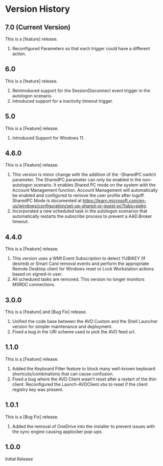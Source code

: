 # Version History

## 7.0 (Current Version)

This is a [feature] release.

1. Reconfigured Parameters so that each trigger could have a different action.

## 6.0

This is a [feature] release.

1. Reintroduced support for the SessionDisconnect event trigger in the autologon scenario.
2. Introduced support for a inactivity timeout trigger.

## 5.0

This is a [Feature] release.

1. Introduced Support for Windows 11.

## 4.6.0

This is a [Feature] release.

1. This version is minor change with the addition of the -SharedPC switch parameter. The SharedPC parameter can only be enabled in the non-autologon scenario. It enables Shared PC mode on the system with the Account Management function. Account Management will automatically be enabled and configured to remove the user profile after logoff. SharedPC Mode is documented at https://learn.microsoft.com/en-us/windows/configuration/set-up-shared-or-guest-pc?tabs=ppkg.
2. Incorporated a new scheduled task in the autologon scenarios that automatically restarts the subscribe process to prevent a AAD.Broker timeout.

## 4.4.0

This is a [Feature] release.

1. This version uses a WMI Event Subscription to detect YUBIKEY (If desired) or Smart Card removal events and perform the appropriate Remote Desktop client for Windows reset or Lock Workstation actions based on signed-in user.
2. All scheduled tasks are removed. This version no longer monitors MSRDC connections.

## 3.0.0

This is a [Feature] and [Bug Fix] release.

1. Unified the code base between the AVD Custom and the Shell Launcher version for simpler maintenance and deployment.
2. Fixed a bug in the URI scheme used to pick the AVD feed url.

## 1.1.0

This is a [Feature] release.

1. Added the Keyboard Filter feature to block many well-known keyboard shortcuts/combinations that can cause confusion.
2. Fixed a bug where the AVD Client wasn't reset after a restart of the thin client. Reconfigured the Launch-AVDClient.vbs to reset if the client registry key was present.

## 1.0.1

This is a [Bug Fix] release.

1. Added the removal of OneDrive into the installer to prevent issues with the sync engine causing applocker pop-ups.

## 1.0.0

Initial Release
